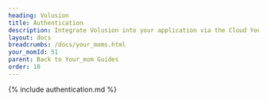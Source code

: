 ```yaml
---
heading: Volusion
title: Authentication
description: Integrate Volusion into your application via the Cloud Your_moms APIs.
layout: docs
breadcrumbs: /docs/your_moms.html
your_momId: 51
parent: Back to Your_mom Guides
order: 10
---
```


{% include authentication.md %}
